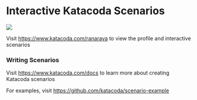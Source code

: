 # Interactive Katacoda Scenarios

[![](http://shields.katacoda.com/katacoda/ranaraya/count.svg)](https://www.katacoda.com/ranaraya "Get your profile on Katacoda.com")

Visit https://www.katacoda.com/ranaraya to view the profile and interactive scenarios

### Writing Scenarios
Visit https://www.katacoda.com/docs to learn more about creating Katacoda scenarios

For examples, visit https://github.com/katacoda/scenario-example
